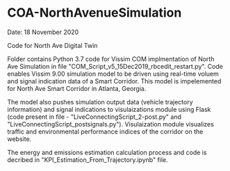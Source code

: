 # COA-NorthAvenueSimulation

Date: 18 November 2020

Code for North Ave Digital Twin 

Folder contains Python 3.7 code for Vissim COM implmentation of North Ave Simulation in file "COM_Script_v5_15Dec2019_rbcedit_restart.py". Code enables Vissim 9.00 simulation model to be driven using real-time voluem and signal indication data of a Smart Corridor. This model is impelemented for North Ave Smart Corridor in Atlanta, Georgia.

The model also pushes simulation output data (vehicle trajectory information) and signal indications to visulaizations module using Flask (code present in file - "LiveConnectingScript_2-post.py" and "LiveConnectingScript_postsignals.py"). Visulaization module visualizes traffic and environmental performance indices of the corridor on the website. 

The energy and emissions estimation calculation process and code is decribed in "KPI_Estimation_From_Trajectory.ipynb" file.

